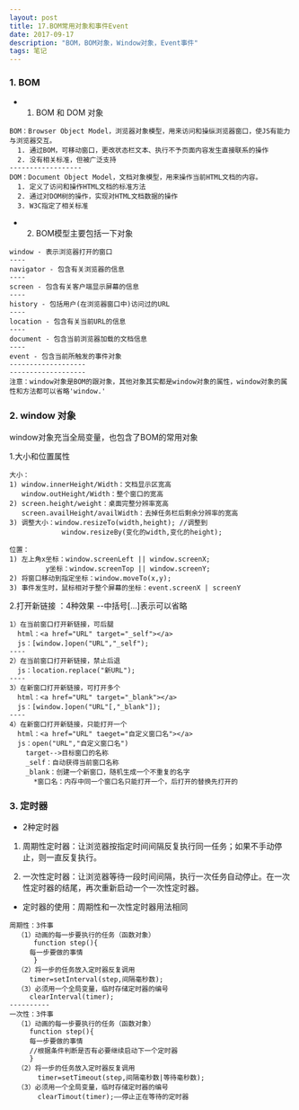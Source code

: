 ```yaml
---
layout: post
title: 17.BOM常用对象和事件Event
date: 2017-09-17
description: "BOM，BOM对象，Window对象，Event事件"
tags: 笔记   
---
```


### 1. BOM

- 1. BOM 和 DOM 对象

```
BOM：Browser Object Model，浏览器对象模型，用来访问和操纵浏览器窗口，使JS有能力与浏览器交互。
  1. 通过BOM，可移动窗口，更改状态栏文本、执行不予页面内容发生直接联系的操作
  2. 没有相关标准，但被广泛支持
------------------
DOM：Document Object Model，文档对象模型，用来操作当前HTML文档的内容。
  1. 定义了访问和操作HTML文档的标准方法
  2. 通过对DOM树的操作，实现对HTML文档数据的操作
  3. W3C指定了相关标准
```

- 2. BOM模型主要包括一下对象
```
window - 表示浏览器打开的窗口
----
navigator - 包含有关浏览器的信息
----
screen - 包含有关客户端显示屏幕的信息
----
history - 包括用户(在浏览器窗口中)访问过的URL
----
location - 包含有关当前URL的信息
----
document - 包含当前浏览器加载的文档信息
----
event - 包含当前所触发的事件对象
-------------------
-------------------
注意：window对象是BOM的跟对象，其他对象其实都是window对象的属性，window对象的属性和方法都可以省略'window.'
```

### 2. window 对象

window对象充当全局变量，也包含了BOM的常用对象

1.大小和位置属性
```
大小：
1) window.innerHeight/Width：文档显示区宽高
   window.outHeight/Width：整个窗口的宽高
2) screen.height/weight：桌面完整分辨率宽高
   screen.availHeight/availWidth：去掉任务栏后剩余分辨率的宽高
3) 调整大小：window.resizeTo(width,height); //调整到
             window.resizeBy(变化的width,变化的height);
```
```
位置：
1) 左上角x坐标：window.screenLeft || window.screenX;
         y坐标：window.screenTop || window.screenY;
2) 将窗口移动到指定坐标：window.moveTo(x,y);
3) 事件发生时，鼠标相对于整个屏幕的坐标：event.screenX | screenY
```

2.打开新链接 ：4种效果 --中括号[...]表示可以省略
```
1）在当前窗口打开新链接，可后腿
  html：<a href="URL" target="_self"></a>
  js：[window.]open("URL","_self");
----
2）在当前窗口打开新链接，禁止后退
  js：location.replace("新URL");
----
3）在新窗口打开新链接，可打开多个
  html：<a href="URL" target="_blank"></a>
  js：[window.]open("URL"[,"_blank"]);
----
4）在新窗口打开新链接，只能打开一个
  html：<a href="URL" taeget="自定义窗口名"></a>
  js：open("URL","自定义窗口名")
    target-->目标窗口的名称
    _self：自动获得当前窗口名称
    _blank：创建一个新窗口，随机生成一个不重复的名字
      *窗口名：内存中同一个窗口名只能打开一个，后打开的替换先打开的
```

### 3. 定时器

- 2种定时器

1) 周期性定时器：让浏览器按指定时间间隔反复执行同一任务；如果不手动停止，则一直反复执行。

2) 一次性定时器：让浏览器等待一段时间间隔，执行一次任务自动停止。在一次性定时器的结尾，再次重新启动一个一次性定时器。

- 定时器的使用：周期性和一次性定时器用法相同
```
周期性：3件事
  （1）动画的每一步要执行的任务（函数对象）
      function step(){
	 每一步要做的事情
      }
  （2）将一步的任务放入定时器反复调用
	 timer=setInterval(step,间隔毫秒数);
  （3）必须用一个全局变量，临时存储定时器的编号
	 clearInterval(timer);
----------
一次性：3件事
  （1）动画的每一步要执行的任务（函数对象）
     function step(){
	 每一步要做的事情
	 //根据条件判断是否有必要继续启动下一个定时器
     }
  （2）将一步的任务放入定时器反复调用
       timer=setTimeout(step,间隔毫秒数|等待毫秒数);
  （3）必须用一个全局变量，临时存储定时器的编号
       clearTimout(timer);——停止正在等待的定时器
```